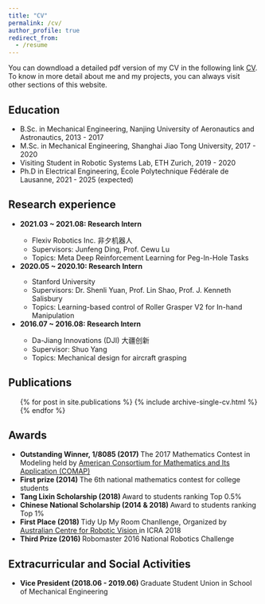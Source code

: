 ```yaml
---
title: "CV"
permalink: /cv/
author_profile: true
redirect_from:
  - /resume
---
```



<div class="text-justify">

<p>You can downdload a detailed pdf version of my CV in the following link <a href="https://schortenger.github.io/files/TengXue_CV.pdf">CV</a>. To know in more detail about me and my projects, you can always visit other sections of this website. </p>

<h2>Education</h2>

<ul>
	<li>B.Sc. in Mechanical Engineering, Nanjing University of Aeronautics and Astronautics, 2013 - 2017 </li>
	<li>M.Sc. in Mechanical Engineering, Shanghai Jiao Tong University, 2017 - 2020 </li>
	<li>Visiting Student in Robotic Systems Lab, ETH Zurich, 2019 - 2020 </li>
	<li>Ph.D in Electrical Engineering, École Polytechnique Fédérale de Lausanne, 2021 - 2025 (expected) </li>
</ul>

<h2>Research experience</h2>
<ul>
<li><b>2021.03 ~ 2021.08: Research Intern</b></li>
	<ul>
	  <li>Flexiv Robotics Inc. 非夕机器人</li>
	  <li>Supervisors:  Junfeng Ding, Prof. Cewu Lu</li>
	  <li>Topics: Meta Deep Reinforcement Learning for Peg-In-Hole Tasks </li>
	</ul>

<li><b>2020.05 ~ 2020.10: Research Intern</b></li>
	<ul>
	  <li>Stanford University</li>
	  <li>Supervisors:  Dr. Shenli Yuan, Prof. Lin Shao, Prof. J. Kenneth Salisbury</li>
	  <li>Topics: Learning-based control of Roller Grasper V2 for In-hand Manipulation</li>
	</ul>


<li><b>2016.07 ~ 2016.08: Research Intern</b></li>
	<ul>
	  <li>Da-Jiang Innovations (DJI) 大疆创新</li>
	  <li>Supervisor: Shuo Yang</li>
	  <li>Topics: Mechanical design for aircraft grasping</li>
	</ul>
</ul>

<h2>Publications</h2>
<ul>{% for post in site.publications %}
    {% include archive-single-cv.html %}
  {% endfor %}</ul>

<h2>Awards</h2>
<ul>
  <li><b>Outstanding Winner, 1/8085 (2017) </b> The 2017 Mathematics Contest in Modeling held by 
  	<a href="https://www.comap.com/contests/mcm-icm"> American Consortium for Mathematics and Its Application (COMAP) </a></li>
	<li><b>First prize (2014) </b> The 6th national mathematics contest for college students</li>
 	<li><b>Tang Lixin Scholarship (2018) </b>  Award to students ranking Top 0.5% </li>
 	<li><b>Chinese National Scholarship (2014 & 2018) </b>  Award to students ranking Top 1%</li>
 	<li><b>First Place (2018) </b>  Tidy Up My Room Chanllenge, Organized by <a href="https://roboticvision.org/"> Australian Centre for Robotic Vision  </a> in ICRA 2018 </li>
 	<li><b>Third Prize (2016) </b>  Robomaster 2016 National Robotics Challenge</li>
</ul>

<h2>Extracurricular and Social Activities</h2>

<ul>
  <li><b>Vice President (2018.06 - 2019.06) </b> Graduate Student Union in School of Mechanical Engineering </li>
</ul>